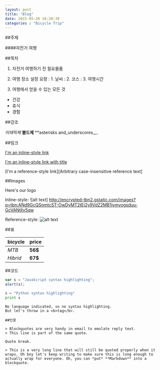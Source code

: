 ```yaml
---
layout: post
title: "Blog"
date: 2015-05-26 16:20:39
categories : "Bicycle Trip"
---
```


##주제

####자전거 여행

##목차

1. 자전거 여행하기 전 필요물품

2. 여행 장소 설정 요령
 : 1. 날씨
 : 2. 코스
 : 3. 여행시간

3. 여행에서 얻을 수 있는 모든 것
 * 건강
 * 휴식
 * 경험

##강조

*이태릭체* 
**볼드체**
**asterisks and_underscores__.

##링크

[I'm an inline-style link](http://www.google.com)

[I'm an inline-style link with title](http://www.naver.com "Naver's Homepage")

[I'm a reference-style link][Arbitrary case-insensitive reference text]

##Images

Here's our logo

Inline-style:
![alt text] http://encrypted-tbn2.gstatic.com/images?q=tbn:ANd9GcQSomtcST-OwDyMT2tEj2y9VdZ2MB1jymvogsduu-GcVANtllv5qw

Reference-style:
![alt text][logo]

[logo]: http://encrypted-tbn0.gstatic.com/images?q=tbn:ANd9GcQR-CKgn14kVNEfZDDLaYtSi6uCR5SpkLG_6d9DPQlp3ZKTkX9ccA

##표

bicycle | price
---|---
*MTB* | **56$**
*Hibrid* | **67$**

##코드

```javascript
var s = "JavaScript syntax highlighting";
alert(s);
```

```python
s = "Python syntax highlighting"
print s
```

```
No language indicated, so no syntax highlighting.
But let's throw in a <b>tag</b>.

##인용

> Blockquotes are very handy in email to emulate reply text.
> This line is part of the same quote.

Quote break.

> This is a very long line that will still be quoted properly when it wraps. Oh boy let's keep writing to make sure this is long enough to actually wrap for everyone. Oh, you can *put* **Markdown** into a blockquote.


